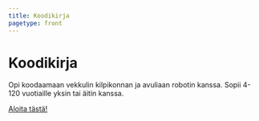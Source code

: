 ```yaml
--- 
title: Koodikirja
pagetype: front
---
```


# Koodikirja

<div id="cover">
  <div id="cover-text">
  <p>Opi koodaamaan vekkulin kilpikonnan ja avuliaan robotin kanssa. Sopii 4-120 vuotiaille yksin tai äitin kanssa.</p>
  <a href="/luku1/">Aloita tästä!</a>
  
  </div>
</div>
<div id="sponsors">
</div>
